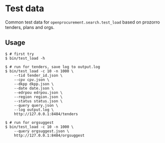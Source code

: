 Test data
=========

Common test data for `openprocurement.search.test_load` based on prozorro tenders, plans and orgs.

Usage
-----

    $ # first try
    $ bin/test_load -h

    $ # run for tenders, save log to output.log
	$ bin/test_load -c 10 -n 1000 \
		--tid tender_id.json \
		--cpv cpv.json \
		--dkpp dkpp.json \
		--date date.json \
		--edrpou edrpou.json \
		--region region.json \
		--status status.json \
		--query query.json \
		--log output.log \
		http://127.0.0.1:8484/tenders

	$ # run for orgsuggest
	$ bin/test_load -c 10 -n 1000 \
		--query orgsuggest.json \
		http://127.0.0.1:8484/orgsuggest

